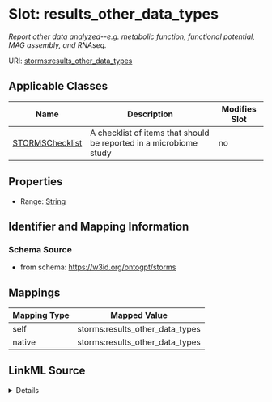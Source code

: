 

# Slot: results_other_data_types


_Report other data analyzed--e.g. metabolic function, functional potential, MAG assembly, and RNAseq._



URI: [storms:results_other_data_types](http://w3id.org/ontogpt/storms/results_other_data_types)



<!-- no inheritance hierarchy -->





## Applicable Classes

| Name | Description | Modifies Slot |
| --- | --- | --- |
| [STORMSChecklist](STORMSChecklist.md) | A checklist of items that should be reported in a microbiome study |  no  |







## Properties

* Range: [String](String.md)





## Identifier and Mapping Information







### Schema Source


* from schema: https://w3id.org/ontogpt/storms




## Mappings

| Mapping Type | Mapped Value |
| ---  | ---  |
| self | storms:results_other_data_types |
| native | storms:results_other_data_types |




## LinkML Source

<details>
```yaml
name: results_other_data_types
description: Report other data analyzed--e.g. metabolic function, functional potential,
  MAG assembly, and RNAseq.
from_schema: https://w3id.org/ontogpt/storms
rank: 1000
alias: results_other_data_types
owner: STORMSChecklist
domain_of:
- STORMSChecklist
slot_group: results
range: string

```
</details>
